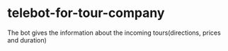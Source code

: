 # telebot-for-tour-company
The bot gives the information about the incoming tours(directions, prices and duration)
